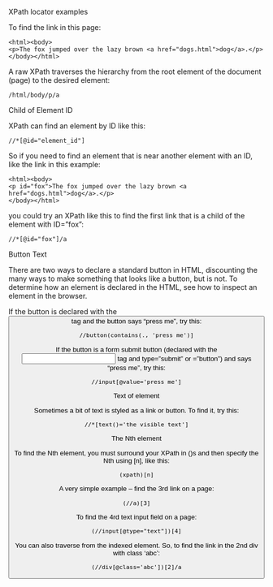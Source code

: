 XPath locator examples

To find the link in this page:

    <html><body>
    <p>The fox jumped over the lazy brown <a href="dogs.html">dog</a>.</p>
    </body></html>

A raw XPath traverses the hierarchy from the root element of the document (page) to the desired element:

    /html/body/p/a

 
Child of Element ID

XPath can find an element by ID like this:

    //*[@id="element_id"]

So if you need to find an element that is near another element with an ID, like the link in this example:

    <html><body>
    <p id="fox">The fox jumped over the lazy brown <a href="dogs.html">dog</a>.</p>
    </body></html>

you could try an XPath like this to find the first link that is a child of the element with ID=”fox”:

    //*[@id="fox"]/a

 
Button Text

There are two ways to declare a standard button in HTML, discounting the many ways to make something that looks like a button, but is not. To determine how an element is declared in the HTML, see how to inspect an element in the browser.

If the button is declared with the <button> tag and the button says “press me”, try this:

    //button(contains(., 'press me')]

If the button is a form submit button (declared with the <input> tag and type=”submit” or =”button”) and says “press me”, try this:

    //input[@value='press me']

 
Text of element

Sometimes a bit of text is styled as a link or button. To find it, try this:

    //*[text()='the visible text']

 
The Nth element

To find the Nth element, you must surround your XPath in ()s and then specify the Nth using [n], like this:

    (xpath)[n]

A very simple example – find the 3rd link on a page:

    (//a)[3]

To find the 4rd text input field on a page:

    (//input[@type="text"])[4]

You can also traverse from the indexed element. So, to find the link in the 2nd div with class ‘abc’:

    (//div[@class='abc'])[2]/a
